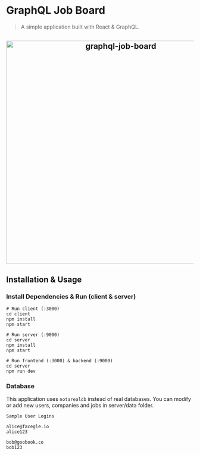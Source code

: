 # GraphQL Job Board

> A simple application built with React & GraphQL.

<h2 align="center">
  <img src="./screenshot.gif" alt="graphql-job-board" width="600px" />
  <br>
</h2>

## Installation & Usage

### Install Dependencies & Run (client & server)

```
# Run client (:3000)
cd client
npm install
npm start

# Run server (:9000)
cd server
npm install
npm start

# Run frontend (:3000) & backend (:9000)
cd server
npm run dev
```

### Database

This application uses ```notarealdb``` instead of real databases. You can modify or add new users, companies and jobs in server/data folder.

```
Sample User Logins

alice@facegle.io
alice123

bob@goobook.co
bob123
```
